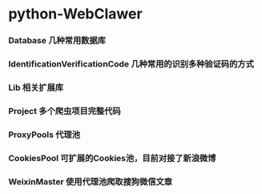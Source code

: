 # python-WebClawer
### Database 几种常用数据库 
### IdentificationVerificationCode 几种常用的识别多种验证码的方式
### Lib 相关扩展库
### Project	多个爬虫项目完整代码
### ProxyPools 代理池
### CookiesPool 可扩展的Cookies池，目前对接了新浪微博
### WeixinMaster 使用代理池爬取搜狗微信文章
